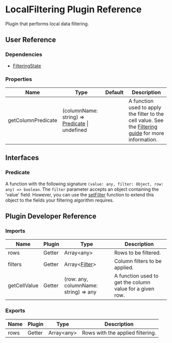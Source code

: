 # LocalFiltering Plugin Reference

Plugin that performs local data filtering.

## User Reference

### Dependencies

- [FilteringState](filtering-state.md)

### Properties

Name | Type | Default | Description
-----|------|---------|------------
getColumnPredicate | (columnName: string) => [Predicate](#predicate) &#124; undefined | | A function used to apply the filter to the cell value. See the [Filtering guide](../guides/filtering.md#using-custom-filtering-algorithm) for more information.

## Interfaces

### <a name="predicate"></a>Predicate

A function with the following signature `(value: any, filter: Object, row: any) => boolean`. The `filter` parameter accepts an object containing the 'value' field. However, you can use the [setFilter](table-filter-row.md#filter-cell-args) function to extend this object to the fields your filtering algorithm requires.

## Plugin Developer Reference

### Imports

Name | Plugin | Type | Description
-----|--------|------|------------
rows | Getter | Array&lt;any&gt; | Rows to be filtered.
filters | Getter | Array&lt;[Filter](filtering-state.md#filter)&gt; | Column filters to be applied.
getCellValue | Getter | (row: any, columnName: string) => any | A function used to get the column value for a given row.

### Exports

Name | Plugin | Type | Description
-----|--------|------|------------
rows | Getter | Array&lt;any&gt; | Rows with the applied filtering.

